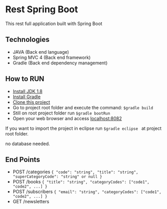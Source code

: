 Rest Spring Boot 
========

 This rest full application built with Spring Boot 

Technologies 
----
* JAVA (Back end language)
* Spring MVC 4 (Back end framework)
* Gradle (Back end dependency management) 

How to RUN 
----
* [Install JDK 1.8](https://docs.oracle.com/javase/8/docs/technotes/guides/install/install_overview.html)
* [Install Gradle](https://docs.gradle.org/current/userguide/installation.html)
* [Clone this project](https://help.github.com/articles/cloning-a-repository/)
* Go to project root folder and execute the command: ```$gradle build```
* Still on root project folder run ```$gradle bootRun ```
* Open your web browser and access [localhost:8082](http://localhost:8082/)

If you want to import the project in eclipse run ```$gradle eclipse ``` at project root folder.

no database needed.

End Points
----
* POST /categories
```{ "code": "string", "title": "string", "superCategoryCode": "string" or null } ```
* POST /books
```{ "title": "string", "categoryCodes": ["code1", "code2", ...] } ```
* POST /subscribers
```{ "email": "string", "categoryCodes": ["code1", "code2", ...] }```
* GET /newsletters
